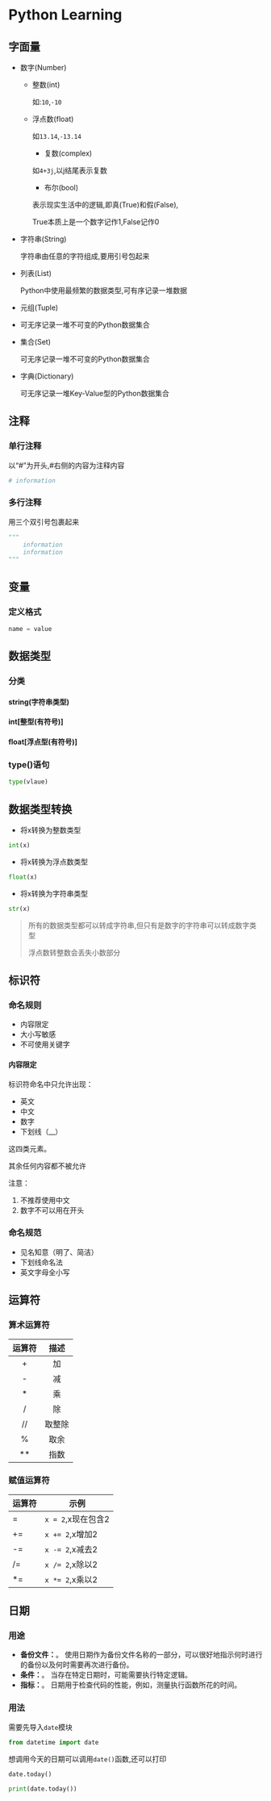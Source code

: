 # Python Learning

## 字面量

[^字面量]:在代码中,被写下来的固定下来的值

- 数字(Number)

	- 整数(int)

		如:`10`,`-10`

	- 浮点数(float)
	
		如`13.14`,`-13.14`
	
	  -   复数(complex)
	
		如`4+3j`,以j结尾表示复数
	
	  -   布尔(bool)
	
		表示现实生活中的逻辑,即真(True)和假(False),
	
		True本质上是一个数字记作1,False记作0
	
- 字符串(String)

	[^字符串]:描述文本的一种数据类型

	字符串由任意的字符组成,要用引号包起来 

- 列表(List)

	[^列表]:有序的可变数序

	Python中使用最频繁的数据类型,可有序记录一堆数据

- 元组(Tuple)

- [^元组]:有序的不可变序列

	可无序记录一堆不可变的Python数据集合

- 集合(Set)

	[^集合]:无序不重复集合

	可无序记录一堆不可变的Python数据集合

- 字典(Dictionary)

	[^字典]:无序Key-Value集合

	可无序记录一堆Key-Value型的Python数据集合



## 注释

[^注释]:对代码进行解释说明的文字

### 单行注释

以“#”为开头,#右侧的内容为注释内容

`````python
# information
`````

### 多行注释

用三个双引号包裹起来

```python
"""
	information
	information
"""
```



## 变量

[^变量]:在程序运行时,能储存计算结果或能表示值的抽象概念



### 定义格式

```python
name = value
```



## 数据类型

### 分类

#### string(字符串类型)

[^string]:用引号引起来的数据



#### int[整型(有符号)]

[^int]:数据类型,存放整数



#### float[浮点型(有符号)]

[^float]:数据类型,存放小数

### type()语句

```python
type(vlaue)
```

## 数据类型转换

- 将x转换为整数类型

```python
int(x)
```

- 将x转换为浮点数类型

```python
float(x)
```

- 将x转换为字符串类型

```python
str(x)
```



> 所有的数据类型都可以转成字符串,但只有是数字的字符串可以转成数字类型
>
> 浮点数转整数会丢失小数部分



## 标识符

[^标识符]:用户在编程时所使用的一系列名字，用于给变量、类、方法命名

### 命名规则

- 内容限定
- 大小写敏感
- 不可使用关键字



#### 内容限定

标识符命名中只允许出现：

- 英文
- 中文
- 数字
- 下划线（__）

这四类元素。

其余任何内容都不被允许



注意：

1. 不推荐使用中文
2. 数字不可以用在开头



### 命名规范

- 见名知意（明了、简洁）
- 下划线命名法
- 英文字母全小写



## 运算符

### 算术运算符

| 运算符 |  描述  |
| :----: | :----: |
|   +    |   加   |
|   -    |   减   |
|   *    |   乘   |
|   /    |   除   |
|   //   | 取整除 |
|   %    |  取余  |
|   **   |  指数  |



### 赋值运算符

| 运算符 | 示例               |
| ------ | ------------------ |
| =      | `x = 2`,x现在包含2 |
| +=     | `x += 2`,x增加2    |
| -=     | `x -= 2`,x减去2    |
| /=     | `x /= 2`,x除以2    |
| *=     | `x *= 2`,x乘以2    |





## 日期

### 用途

- **备份文件：**。 使用日期作为备份文件名称的一部分，可以很好地指示何时进行的备份以及何时需要再次进行备份。
- **条件：**。 当存在特定日期时，可能需要执行特定逻辑。
- **指标：**。 日期用于检查代码的性能，例如，测量执行函数所花的时间。



### 用法

需要先导入`date`模块

```python
from datetime import date
```

想调用今天的日期可以调用`date()`函数,还可以打印

```python
date.today()

print(date.today())
```

